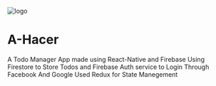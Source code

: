 ![logo](https://user-images.githubusercontent.com/66528910/124568416-82598c00-de62-11eb-96c7-676ed89beb95.png)

# A-Hacer
 A Todo Manager App made using React-Native and Firebase 
 Using Firestore to Store Todos and Firebase Auth service to Login Through Facebook And Google
 Used Redux for State Manegement

